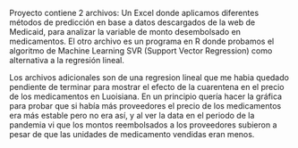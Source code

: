 Proyecto contiene 2 archivos: Un Excel donde aplicamos diferentes métodos de predicción en base a datos descargados de la web de Medicaid, para analizar la variable de monto desembolsado en medicamentos. 
El otro archivo es un programa en R donde probamos el algoritmo de Machine Learning SVR (Support Vector Regression) como alternativa a la regresión lineal.

Los archivos adicionales son de una regresion lineal que me habia quedado pendiente de terminar para mostrar el efecto de la cuarentena en el precio de los medicamentos en Luoisiana. En un principio quería hacer la gráfica para probar que si había más proveedores el precio de los medicamentos era más estable pero no era así, y al ver la data en el periodo de la pandemia vi que los montos reembolsados a los proveedores subieron a pesar de que las unidades de medicamento vendidas eran menos.
